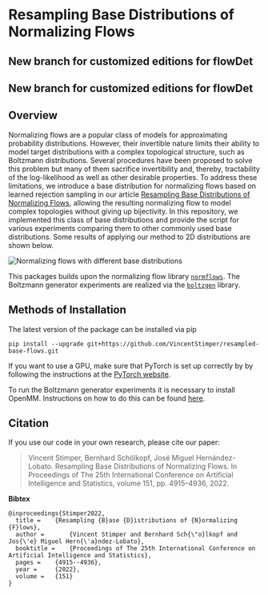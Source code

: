 # Resampling Base Distributions of Normalizing Flows

## New branch for customized editions for flowDet
## New branch for customized editions for flowDet

## Overview

Normalizing flows are a popular class of models for approximating probability 
distributions. However, their invertible nature limits their ability to model 
target distributions with a complex topological structure, such as Boltzmann 
distributions. Several procedures have been proposed to solve this problem 
but many of them sacrifice invertibility and, thereby, tractability of the 
log-likelihood as well as other desirable properties. To address these limitations, 
we introduce a base distribution for normalizing flows based on learned rejection 
sampling in our article
[Resampling Base Distributions of Normalizing Flows](https://proceedings.mlr.press/v151/stimper22a),
allowing the resulting normalizing flow to model complex topologies without giving
up bijectivity. In this repository, we implemented this class of base distributions
and provide the script for various experiments comparing them to other commonly used
base distributions. Some results of applying our method to 2D distributions are shown
below.

![Normalizing flows with different base distributions](https://github.com/VincentStimper/resampled-base-flows/blob/master/images/2d_distributions.png "Normalizing flows with different base distributions")

This packages builds upon the normalizing flow library 
[`normflows`](https://github.com/VincentStimper/normalizing-flows). The Boltzmann 
generator experiments are realized via the 
[`boltzgen`](https://github.com/VincentStimper/boltzmann-generators) library.

## Methods of Installation

The latest version of the package can be installed via pip

```
pip install --upgrade git+https://github.com/VincentStimper/resampled-base-flows.git
```

If you want to use a GPU, make sure that PyTorch is set up correctly by
by following the instructions at the
[PyTorch website](https://pytorch.org/get-started/locally/).

To run the Boltzmann generator experiments it is necessary to install OpenMM.
Instructions on how to do this can be found 
[here](http://docs.openmm.org/7.0.0/userguide/application.html#installing-openmm).

## Citation

If you use our code in your own research, please cite our paper:

> Vincent Stimper, Bernhard Schölkopf, José Miguel Hernández-Lobato. Resampling Base 
> Distributions of Normalizing Flows. In Proceedings of The 25th International Conference 
> on Artificial Intelligence and Statistics, volume 151, pp. 4915–4936, 2022.

**Bibtex**
```
@inproceedings{Stimper2022,
  title = 	 {Resampling {B}ase {D}istributions of {N}ormalizing {F}lows},
  author =       {Vincent Stimper and Bernhard Sch{\"o}lkopf and Jos{\'e} Miguel Hern{\'a}ndez-Lobato},
  booktitle = 	 {Proceedings of The 25th International Conference on Artificial Intelligence and Statistics},
  pages = 	 {4915--4936},
  year = 	 {2022},
  volume = 	 {151}
}
```
